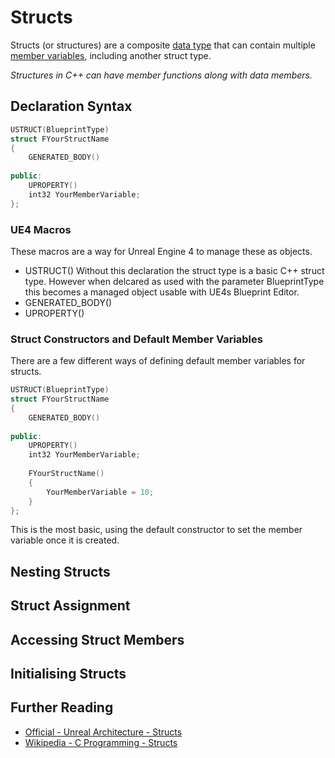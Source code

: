 # Structs

Structs (or structures) are a composite [data type](https://en.wikipedia.org/wiki/Data_type) that can contain multiple [member variables](https://en.wikipedia.org/wiki/Member_variable), including another struct type.

*Structures in C++ can have member functions along with data members.*

## Declaration Syntax

```C++
USTRUCT(BlueprintType)
struct FYourStructName
{
    GENERATED_BODY()
    
public:
    UPROPERTY()
    int32 YourMemberVariable;
};
```

### UE4 Macros
These macros are a way for Unreal Engine 4 to manage these as objects.
- USTRUCT()
Without this declaration the struct type is a basic C++ struct type. However when delcared as used with the parameter BlueprintType this becomes a managed object usable with UE4s Blueprint Editor.
- GENERATED_BODY()
- UPROPERTY()

### Struct Constructors and Default Member Variables
There are a few different ways of defining default member variables for structs.

```C++
USTRUCT(BlueprintType)
struct FYourStructName
{
    GENERATED_BODY()
    
public:
    UPROPERTY()
    int32 YourMemberVariable;
    
    FYourStructName()
    {
        YourMemberVariable = 10;
    }
};
```
This is the most basic, using the default constructor to set the member variable once it is created.

## Nesting Structs

## Struct Assignment

## Accessing Struct Members

## Initialising Structs

## Further Reading
- [Official - Unreal Architecture - Structs](https://docs.unrealengine.com/en-US/Programming/UnrealArchitecture/Reference/Structs/index.html)
- [Wikipedia - C Programming - Structs](https://en.wikipedia.org/wiki/Struct_(C_programming_language))
